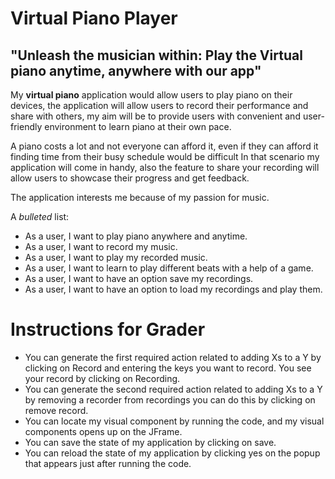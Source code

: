 # Virtual Piano Player

## "Unleash the musician within: Play the Virtual piano anytime, anywhere with our app"

My **virtual piano** application would allow users to play piano 
on their devices, the application will allow users to record their performance and
share with others, my aim will be to provide users with convenient and
user-friendly environment to learn piano at their own pace.

A piano costs a lot and not everyone can afford it, even if they can afford it finding time from their busy schedule would be difficult 
In that scenario my application will come in handy, also the feature to share your recording will allow users to showcase their progress and get feedback.

The application interests me because of my passion for music.

A *bulleted* list:
- As a user, I want to play piano anywhere and anytime.
- As a user, I want to record my music.
- As a user, I want to play my recorded music.
- As a user, I want to learn to play different beats with a help of a game.
- As a user, I want to have an option save my recordings.
- As a user, I want to have an option to load my recordings and play them.


# Instructions for Grader

- You can generate the first required action related to adding Xs to a Y by clicking on Record 
 and entering the keys you want to record. You see your record by clicking on Recording.
- You can generate the second required action related to adding Xs to a Y by removing a recorder from recordings 
 you can do this by clicking on remove record.
- You can locate my visual component by running the code, and my visual components opens up on the JFrame.
- You can save the state of my application  by clicking on save.
- You can reload the state of my application by clicking yes on the popup that appears just after 
 running the code.